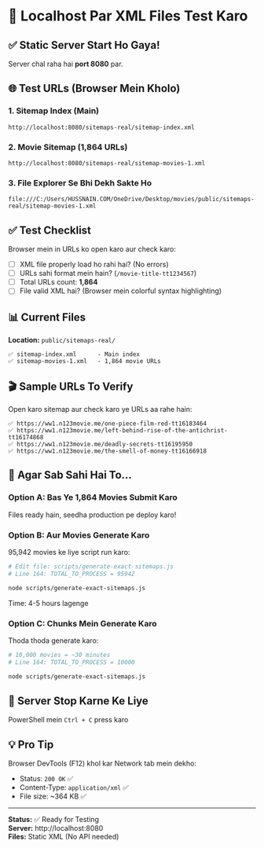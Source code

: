 # 🧪 Localhost Par XML Files Test Karo

## ✅ Static Server Start Ho Gaya!

Server chal raha hai **port 8080** par.

## 🌐 Test URLs (Browser Mein Kholo)

### 1. Sitemap Index (Main)
```
http://localhost:8080/sitemaps-real/sitemap-index.xml
```

### 2. Movie Sitemap (1,864 URLs)
```
http://localhost:8080/sitemaps-real/sitemap-movies-1.xml
```

### 3. File Explorer Se Bhi Dekh Sakte Ho
```
file:///C:/Users/HUSSNAIN.COM/OneDrive/Desktop/movies/public/sitemaps-real/sitemap-movies-1.xml
```

## ✅ Test Checklist

Browser mein in URLs ko open karo aur check karo:

- [ ] XML file properly load ho rahi hai? (No errors)
- [ ] URLs sahi format mein hain? (`/movie-title-tt1234567`)
- [ ] Total URLs count: **1,864**
- [ ] File valid XML hai? (Browser mein colorful syntax highlighting)

## 📊 Current Files

**Location:** `public/sitemaps-real/`

```
✅ sitemap-index.xml      - Main index
✅ sitemap-movies-1.xml   - 1,864 movie URLs
```

## 🎬 Sample URLs To Verify

Open karo sitemap aur check karo ye URLs aa rahe hain:

```
✅ https://ww1.n123movie.me/one-piece-film-red-tt16183464
✅ https://ww1.n123movie.me/left-behind-rise-of-the-antichrist-tt16174868
✅ https://ww1.n123movie.me/deadly-secrets-tt16195950
✅ https://ww1.n123movie.me/the-smell-of-money-tt16166918
```

## 🚀 Agar Sab Sahi Hai To...

### Option A: Bas Ye 1,864 Movies Submit Karo
Files ready hain, seedha production pe deploy karo!

### Option B: Aur Movies Generate Karo
95,942 movies ke liye script run karo:

```bash
# Edit file: scripts/generate-exact-sitemaps.js
# Line 164: TOTAL_TO_PROCESS = 95942

node scripts/generate-exact-sitemaps.js
```

Time: 4-5 hours lagenge

### Option C: Chunks Mein Generate Karo
Thoda thoda generate karo:

```bash
# 10,000 movies = ~30 minutes
# Line 164: TOTAL_TO_PROCESS = 10000

node scripts/generate-exact-sitemaps.js
```

## 🛑 Server Stop Karne Ke Liye

PowerShell mein `Ctrl + C` press karo

## 💡 Pro Tip

Browser DevTools (F12) khol kar Network tab mein dekho:
- Status: `200 OK` ✅
- Content-Type: `application/xml` ✅
- File size: ~364 KB ✅

---

**Status:** ✅ Ready for Testing  
**Server:** http://localhost:8080  
**Files:** Static XML (No API needed)


